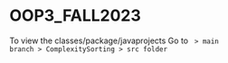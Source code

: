 # OOP3_FALL2023
To view the classes/package/javaprojects
Go to <code> > main branch > ComplexitySorting > src folder
